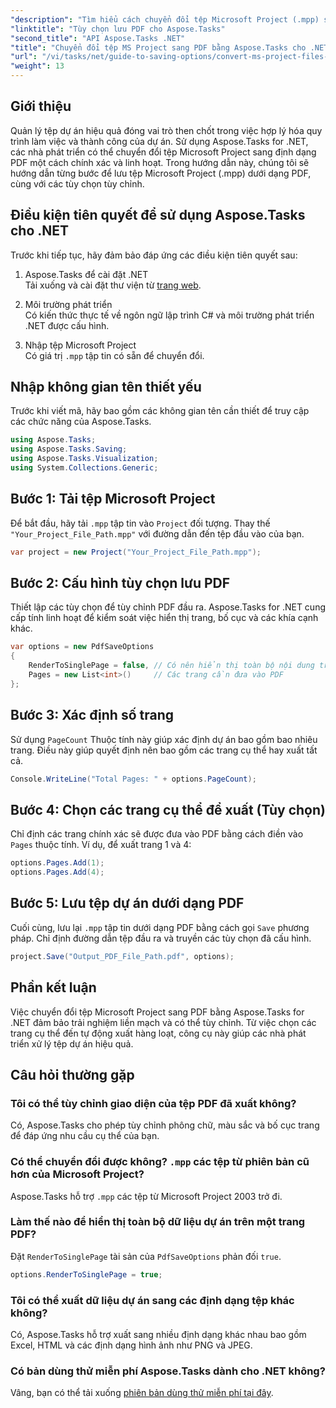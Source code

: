 ```yaml
---
"description": "Tìm hiểu cách chuyển đổi tệp Microsoft Project (.mpp) sang PDF bằng Aspose.Tasks cho .NET. Làm theo hướng dẫn từng bước này để tùy chỉnh đầu ra PDF, chọn các trang cụ thể và tự động hóa chuyển đổi hàng loạt."
"linktitle": "Tùy chọn lưu PDF cho Aspose.Tasks"
"second_title": "API Aspose.Tasks .NET"
"title": "Chuyển đổi tệp MS Project sang PDF bằng Aspose.Tasks cho .NET"
"url": "/vi/tasks/net/guide-to-saving-options/convert-ms-project-files-to-pdf/"
"weight": 13
---
```


## Giới thiệu

Quản lý tệp dự án hiệu quả đóng vai trò then chốt trong việc hợp lý hóa quy trình làm việc và thành công của dự án. Sử dụng Aspose.Tasks for .NET, các nhà phát triển có thể chuyển đổi tệp Microsoft Project sang định dạng PDF một cách chính xác và linh hoạt. Trong hướng dẫn này, chúng tôi sẽ hướng dẫn từng bước để lưu tệp Microsoft Project (.mpp) dưới dạng PDF, cùng với các tùy chọn tùy chỉnh.

## Điều kiện tiên quyết để sử dụng Aspose.Tasks cho .NET

Trước khi tiếp tục, hãy đảm bảo đáp ứng các điều kiện tiên quyết sau:

1. Aspose.Tasks để cài đặt .NET  
   Tải xuống và cài đặt thư viện từ [trang web](https://releases.aspose.com/tasks/net/).

2. Môi trường phát triển  
   Có kiến thức thực tế về ngôn ngữ lập trình C# và môi trường phát triển .NET được cấu hình.

3. Nhập tệp Microsoft Project  
   Có giá trị `.mpp` tập tin có sẵn để chuyển đổi.

## Nhập không gian tên thiết yếu

Trước khi viết mã, hãy bao gồm các không gian tên cần thiết để truy cập các chức năng của Aspose.Tasks. 

```csharp
using Aspose.Tasks;
using Aspose.Tasks.Saving;
using Aspose.Tasks.Visualization;
using System.Collections.Generic;
```

## Bước 1: Tải tệp Microsoft Project

Để bắt đầu, hãy tải `.mpp` tập tin vào `Project` đối tượng. Thay thế `"Your_Project_File_Path.mpp"` với đường dẫn đến tệp đầu vào của bạn.

```csharp
var project = new Project("Your_Project_File_Path.mpp");
```

## Bước 2: Cấu hình tùy chọn lưu PDF

Thiết lập các tùy chọn để tùy chỉnh PDF đầu ra. Aspose.Tasks for .NET cung cấp tính linh hoạt để kiểm soát việc hiển thị trang, bố cục và các khía cạnh khác.

```csharp
var options = new PdfSaveOptions
{
    RenderToSinglePage = false, // Có nên hiển thị toàn bộ nội dung trên một trang duy nhất không
    Pages = new List<int>()     // Các trang cần đưa vào PDF
};
```

## Bước 3: Xác định số trang

Sử dụng `PageCount` Thuộc tính này giúp xác định dự án bao gồm bao nhiêu trang. Điều này giúp quyết định nên bao gồm các trang cụ thể hay xuất tất cả.

```csharp
Console.WriteLine("Total Pages: " + options.PageCount);
```

## Bước 4: Chọn các trang cụ thể để xuất (Tùy chọn)

Chỉ định các trang chính xác sẽ được đưa vào PDF bằng cách điền vào `Pages` thuộc tính. Ví dụ, để xuất trang 1 và 4:

```csharp
options.Pages.Add(1);
options.Pages.Add(4);
```

## Bước 5: Lưu tệp dự án dưới dạng PDF

Cuối cùng, lưu lại `.mpp` tập tin dưới dạng PDF bằng cách gọi `Save` phương pháp. Chỉ định đường dẫn tệp đầu ra và truyền các tùy chọn đã cấu hình.

```csharp
project.Save("Output_PDF_File_Path.pdf", options);
```

## Phần kết luận

Việc chuyển đổi tệp Microsoft Project sang PDF bằng Aspose.Tasks for .NET đảm bảo trải nghiệm liền mạch và có thể tùy chỉnh. Từ việc chọn các trang cụ thể đến tự động xuất hàng loạt, công cụ này giúp các nhà phát triển xử lý tệp dự án hiệu quả.

## Câu hỏi thường gặp

### Tôi có thể tùy chỉnh giao diện của tệp PDF đã xuất không?
Có, Aspose.Tasks cho phép tùy chỉnh phông chữ, màu sắc và bố cục trang để đáp ứng nhu cầu cụ thể của bạn.

### Có thể chuyển đổi được không? `.mpp` các tệp từ phiên bản cũ hơn của Microsoft Project?
Aspose.Tasks hỗ trợ `.mpp` các tệp từ Microsoft Project 2003 trở đi.

### Làm thế nào để hiển thị toàn bộ dữ liệu dự án trên một trang PDF?
Đặt `RenderToSinglePage` tài sản của `PdfSaveOptions` phản đối `true`.

```csharp
options.RenderToSinglePage = true;
```

### Tôi có thể xuất dữ liệu dự án sang các định dạng tệp khác không?
Có, Aspose.Tasks hỗ trợ xuất sang nhiều định dạng khác nhau bao gồm Excel, HTML và các định dạng hình ảnh như PNG và JPEG.

### Có bản dùng thử miễn phí Aspose.Tasks dành cho .NET không?
Vâng, bạn có thể tải xuống [phiên bản dùng thử miễn phí tại đây](https://releases.aspose.com/).
